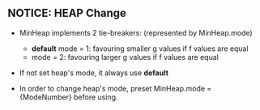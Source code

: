## NOTICE: HEAP Change

- MinHeap implements 2 tie-breakers: (represented by MinHeap.mode)
  - **default** mode = 1: favouring smaller g values if f values are equal
  - mode = 2: favouring larger g values if f values are equal

- If not set heap's mode, it always use **default**
- In order to change heap's mode, preset MinHeap.mode = {ModeNumber} before using. 
